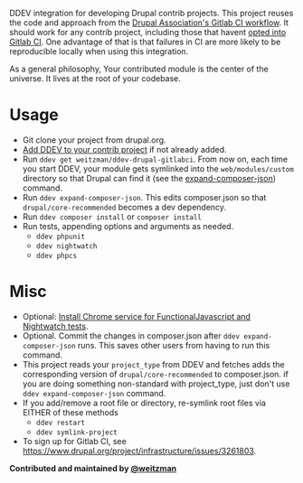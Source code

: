 DDEV integration for developing Drupal contrib projects. This project reuses the code and approach from the [Drupal Association's Gitlab CI workflow](https://git.drupalcode.org/project/gitlab_templates/). It should work for any contrib project, including those that havent [opted into Gitlab CI](https://www.drupal.org/project/infrastructure/issues/3261803). One advantage of that is that failures in CI are more likely to be reproducible locally when using this integration.

As a general philosophy, Your contributed module is the center of the universe. It lives at the root of your codebase.

Usage
============
- Git clone your project from drupal.org. 
- [Add DDEV to your contrib project](https://ddev.readthedocs.io/en/latest/users/project/) if not already added. 
- Run `ddev get weitzman/ddev-drupal-gitlabci`. From now on, each time you start DDEV, your module gets symlinked into the `web/modules/custom` directory so that Drupal can find it (see the [expand-composer-json](https://github.com/weitzman/ddev-drupal-gitlabci/blob/main/commands/web/expand-composer-json)) command.
- Run `ddev expand-composer-json`. This edits composer.json so that `drupal/core-recommended` becomes a dev dependency.
- Run `ddev composer install` or `composer install`
- Run tests, appending options and arguments as needed. 
  - `ddev phpunit`
  - `ddev nightwatch`
  - `ddev phpcs`

Misc
=======
- Optional: [Install Chrome service for FunctionalJavascript and Nightwatch tests](https://github.com/ddev/ddev-selenium-standalone-chrome).
- Optional. Commit the changes in composer.json after `ddev expand-composer-json` runs. This saves other users from having to run this command.
- This project reads your `project_type` from DDEV and fetches adds the corresponding version of `drupal/core-recommended` to composer.json. if you are doing something non-standard with project_type, just don't use `ddev expand-composer-json` command.
- If you add/remove a root file or directory, re-symlink root files via EITHER of these methods 
  - `ddev restart`
  - `ddev symlink-project`
- To sign up for Gitlab CI, see https://www.drupal.org/project/infrastructure/issues/3261803.

**Contributed and maintained by [@weitzman](https://github.com/weitzman)**
